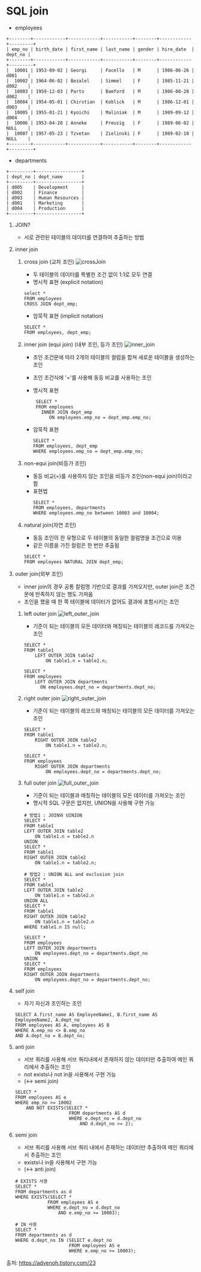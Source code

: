 # SQL join

- employees

```
+--------+------------+------------+-----------+--------+------------+---------+
| emp_no | birth_date | first_name | last_name | gender | hire_date  | dept_no |
+--------+------------+------------+-----------+--------+------------+---------+
|  10001 | 1953-09-02 | Georgi     | Facello   | M      | 1986-06-26 | d001    |
|  10002 | 1964-06-02 | Bezalel    | Simmel    | F      | 1985-11-21 | d002    |
|  10003 | 1959-12-03 | Parto      | Bamford   | M      | 1986-08-28 | d002    |
|  10004 | 1954-05-01 | Chirstian  | Koblick   | M      | 1986-12-01 | d003    |
|  10005 | 1955-01-21 | Kyoichi    | Maliniak  | M      | 1989-09-12 | d004    |
|  10006 | 1953-04-20 | Anneke     | Preusig   | F      | 1989-06-02 | NULL    |
|  10007 | 1957-05-23 | Tzvetan    | Zielinski | F      | 1989-02-10 | NULL    |
+--------+------------+------------+-----------+--------+------------+---------+
```

- departments

```
+---------+-----------------+
| dept_no | dept_name       |
+---------+-----------------+
| d005    | Development     |
| d002    | Finance         |
| d003    | Human Resources |
| d001    | Marketing       |
| d004    | Production      |
+---------+-----------------+
```

1. JOIN?

   - 서로 관련된 테이블의 데이터를 연결하여 추출하는 방법

2. inner join

   1. cross join (교차 조인)
      ![crossJoin](./cross_join.jpeg)

      - 두 테이블의 데이터를 특별한 조건 없이 1:1로 모두 연결
      - 명시적 표현 (explicit notation)

      ```
      select *
      FROM employees
      CROSS JOIN dept_emp;
      ```

      - 암묵적 표현 (implicit notation)

      ```
      SELECT *
      FROM employees, dept_emp;
      ```

   2. inner join (equi join) (내부 조인, 등가 조인)
      ![inner_join](./inner_join.png)

      - 조인 조건문에 따라 2개의 테이블의 컬럼을 합쳐 새로운 테이블을 생성하는 조인
      - 조인 조건식에 '='를 사용해 동등 비교를 사용하는 조인
      - 명시적 표현

        ```
         SELECT *
         FROM employees
           INNER JOIN dept_emp
              ON employees.emp_no = dept_emp.emp_no;
        ```

      - 암묵적 표현
        ```
        SELECT *
        FROM employees, dept_emp
        WHERE employees.emp_no = dept_emp.emp_no;
        ```

   3. non-equi join(비등가 조인)

      - 동등 비교(=)를 사용하지 않는 조인을 비등가 조인(non-equi join)이라고 함
      - 표현법
        ```
        SELECT *
        FROM employees, departments
        WHERE employees.emp_no between 10003 and 10004;
        ```

   4. natural join(자연 조인)
      - 동등 조인의 한 유형으로 두 테이블의 동일한 컬럼명을 조건으로 이용
      - 같은 이름을 가진 컬럼은 한 번만 추출됨
      ```
      SELECT *
      FROM employees NATURAL JOIN dept_emp;
      ```

3. outer join(외부 조인)

   - inner join의 경우 공통 칼럼명 기반으로 결과를 가져오지만, outer join은 조건문에 만족하지 않는 행도 가져옴
   - 조인을 했을 때 한 쪽 테이블에 데이터가 없어도 결과에 포함시키는 조인

   1. left outer join
      ![left_outer_join](./left_outer_join.png)

      - 기준이 되는 테이블의 모든 데이터와 매칭되는 테이블의 레코드를 가져오는 조인

      ```
      SELECT *
      FROM table1
          LEFT OUTER JOIN table2
              ON table1.n = table2.n;

      SELECT *
      FROM employees
          LEFT OUTER JOIN departments
            ON employees.dept_no = departments.dept_no;
      ```

   2. right outer join
      ![right_outer_join](./right_outer_join.png)

      - 기준이 되는 테이블의 레코드와 매칭되는 테이블의 모든 데이터를 가져오는 조인

      ```
      SELECT *
      FROM table1
          RIGHT OUTER JOIN table2
              ON table1.n = table2.n;

      SELECT *
      FROM employees
          RIGHT OUTER JOIN departments
              ON employees.dept_no = departments.dept_no;
      ```

   3. full outer join
      ![full_outer_join](./full_outer_join.png)

      - 기준이 되는 테이블과 매칭하는 테이블의 모든 데이터를 가져오는 조인
      - 명시적 SQL 구문은 없지만, UNION을 사용해 구현 가능

      ```
      # 방법1 : JOIN와 UINION
      SELECT *
      FROM table1
      LEFT OUTER JOIN table2
          ON table1.n = table2.n
      UNION
      SELECT *
      FROM table1
      RIGHT OUTER JOIN table2
          ON table1.n = table2.n;

      # 방법2 : UNION ALL and exclusion join
      SELECT *
      FROM table1
      LEFT OUTER JOIN table2
          ON table1.n = table2.n
      UNION ALL
      SELECT *
      FROM table1
      RIGHT OUTER JOIN table2
          ON table1.n = table2.n
      WHERE table1.n IS null;

      SELECT *
      FROM employees
      LEFT OUTER JOIN departments
          ON employees.dept_no = departments.dept_no
      UNION
      SELECT *
      FROM employees
      RIGHT OUTER JOIN departments
          ON employees.dept_no = departments.dept_no;
      ```

4. self join

   - 자기 자신과 조인하는 조인

   ```
   SELECT A.first_name AS EmployeeName1, B.first_name AS EmployeeName2, A.dept_no
   FROM employees AS A, employees AS B
   WHERE A.emp_no <> B.emp_no
   AND A.dept_no = B.dept_no;
   ```

5. anti join

   - 서브 쿼리를 사용해 서브 쿼리내에서 존재하지 않는 데이터만 추출하여 메인 쿼리에서 추출하는 조인
   - not exists나 not in을 사용해서 구현 가능
   - (<-> semi join)

   ```
   SELECT *
   FROM employees AS e
   WHERE emp_no >= 10002
       AND NOT EXISTS(SELECT *
                       FROM departments AS d
                       WHERE e.dept_no = d.dept_no
                           AND d.dept_no >= 2);
   ```

6. semi join

   - 서브 쿼리를 사용해 서브 쿼리 내에서 존재하는 데이터만 추출하여 메인 쿼리에서 추출하는 조인
   - exists나 in을 사용해서 구현 가능
   - (<-> anti join)

   ```
   # EXISTS 사용
   SELECT *
   FROM departments as d
   WHERE EXISTS(SELECT *
               FROM employees AS e
               WHERE e.dept_no = d.dept_no
                   AND e.emp_no >= 10003);

   # IN 사용
   SELECT *
   FROM departments as d
   WHERE d.dept_no IN (SELECT e.dept_no
                       FROM employees AS e
                       WHERE e.emp_no >= 10003);
   ```

출처: https://advenoh.tistory.com/23
